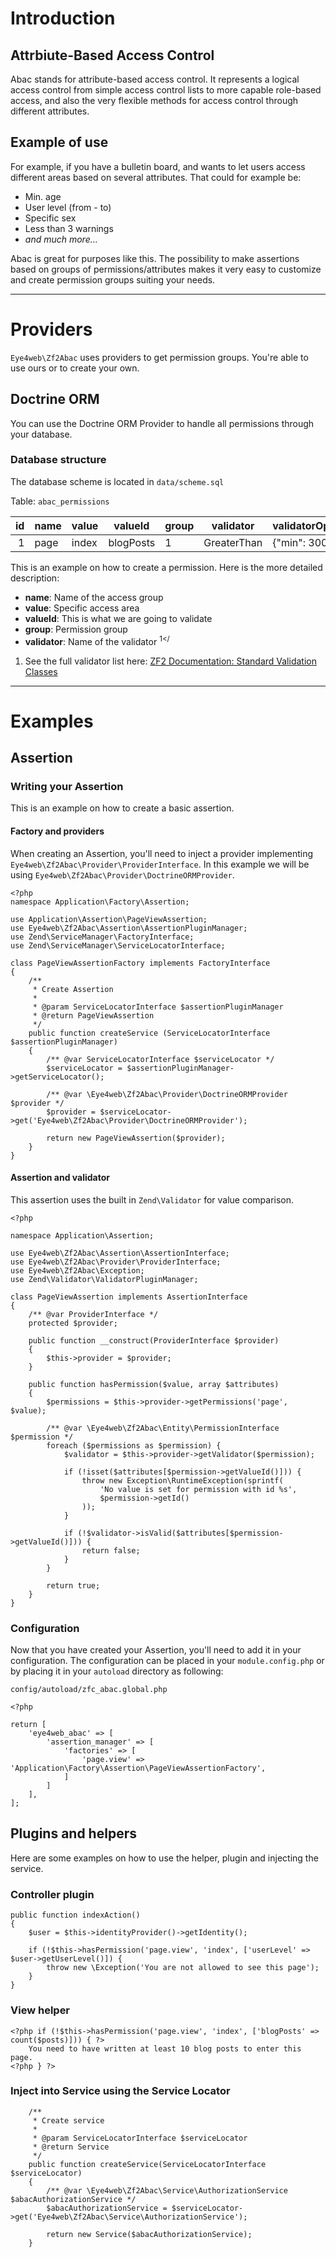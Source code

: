 # Introduction

## Attrbiute-Based Access Control

Abac stands for attribute-based access control. It represents a logical access control from simple access control lists to more capable role-based access, and also the very flexible methods for access control through different attributes.

## Example of use

For example, if you have a bulletin board, and wants to let users access different areas based on several attributes. That could for example be:

* Min. age
* User level (from - to)
* Specific sex
* Less than 3 warnings
* _and much more..._

Abac is great for purposes like this. The possibility to make assertions based on groups of permissions/attributes makes it very easy to customize and create permission groups suiting your needs.

---

# Providers

`Eye4web\Zf2Abac` uses providers to get permission groups. You're able to use ours or to create your own.

## Doctrine ORM

You can use the Doctrine ORM Provider to handle all permissions through your database.

### Database structure

The database scheme is located in `data/scheme.sql`

Table: `abac_permissions`

| id  | name | value | valueId   | group | validator   | validatorOptions |
|----:|------|-------|-----------|-------|-------------|------------------|
| 1   | page | index | blogPosts | 1     | GreaterThan | {"min": 300}     |

This is an example on how to create a permission. Here is the more detailed description:

* **name**: Name of the access group
* **value**: Specific access area
* **valueId**: This is what we are going to validate
* **group**: Permission group
* **validator**: Name of the validator <sup>1</<sup>

1) See the full validator list here: [ZF2 Documentation: Standard Validation Classes](http://framework.zend.com/manual/2.2/en/modules/zend.validator.set.html)

---

# Examples

## Assertion

### Writing your Assertion

This is an example on how to create a basic assertion.

#### Factory and providers

When creating an Assertion, you'll need to inject a provider implementing `Eye4web\Zf2Abac\Provider\ProviderInterface`. In this example we will be using `Eye4web\Zf2Abac\Provider\DoctrineORMProvider`.

```
<?php
namespace Application\Factory\Assertion;

use Application\Assertion\PageViewAssertion;
use Eye4web\Zf2Abac\Assertion\AssertionPluginManager;
use Zend\ServiceManager\FactoryInterface;
use Zend\ServiceManager\ServiceLocatorInterface;

class PageViewAssertionFactory implements FactoryInterface
{
    /**
     * Create Assertion
     *
     * @param ServiceLocatorInterface $assertionPluginManager
     * @return PageViewAssertion
     */
    public function createService (ServiceLocatorInterface $assertionPluginManager)
    {
        /** @var ServiceLocatorInterface $serviceLocator */
        $serviceLocator = $assertionPluginManager->getServiceLocator();

        /** @var \Eye4web\Zf2Abac\Provider\DoctrineORMProvider $provider */
        $provider = $serviceLocator->get('Eye4web\Zf2Abac\Provider\DoctrineORMProvider');

        return new PageViewAssertion($provider);
    }
}
```

#### Assertion and validator

This assertion uses the built in `Zend\Validator` for value comparison.

```
<?php

namespace Application\Assertion;

use Eye4web\Zf2Abac\Assertion\AssertionInterface;
use Eye4web\Zf2Abac\Provider\ProviderInterface;
use Eye4web\Zf2Abac\Exception;
use Zend\Validator\ValidatorPluginManager;

class PageViewAssertion implements AssertionInterface
{
    /** @var ProviderInterface */
    protected $provider;

    public function __construct(ProviderInterface $provider)
    {
        $this->provider = $provider;
    }

    public function hasPermission($value, array $attributes)
    {
        $permissions = $this->provider->getPermissions('page', $value);

        /** @var \Eye4web\Zf2Abac\Entity\PermissionInterface $permission */
        foreach ($permissions as $permission) {
            $validator = $this->provider->getValidator($permission);

            if (!isset($attributes[$permission->getValueId()])) {
                throw new Exception\RuntimeException(sprintf(
                    'No value is set for permission with id %s',
                    $permission->getId()
                ));
            }

            if (!$validator->isValid($attributes[$permission->getValueId()])) {
                return false;
            }
        }

        return true;
    }
}
```

### Configuration

Now that you have created your Assertion, you'll need to add it in your configuration. The configuration can be placed in your `module.config.php` or by placing it in your `autoload` directory as following:

`config/autoload/zfc_abac.global.php`
```
<?php

return [
    'eye4web_abac' => [
        'assertion_manager' => [
            'factories' => [
                'page.view' => 'Application\Factory\Assertion\PageViewAssertionFactory',
            ]
        ]
    ],
];
```

## Plugins and helpers

Here are some examples on how to use the helper, plugin and injecting the service.

### Controller plugin

```
public function indexAction()
{
    $user = $this->identityProvider()->getIdentity();

    if (!$this->hasPermission('page.view', 'index', ['userLevel' => $user->getUserLevel()]) {
        throw new \Exception('You are not allowed to see this page');
    }
}
```

### View helper

```
<?php if (!$this->hasPermission('page.view', 'index', ['blogPosts' => count($posts)])) { ?>
    You need to have written at least 10 blog posts to enter this page.
<?php } ?>
```

### Inject into Service using the Service Locator

```
    /**
     * Create service
     *
     * @param ServiceLocatorInterface $serviceLocator
     * @return Service
     */
    public function createService(ServiceLocatorInterface $serviceLocator)
    {
        /** @var \Eye4web\Zf2Abac\Service\AuthorizationService $abacAuthorizationService */
        $abacAuthorizationService = $serviceLocator->get('Eye4web\Zf2Abac\Service\AuthorizationService');
    
        return new Service($abacAuthorizationService);
    }
```
